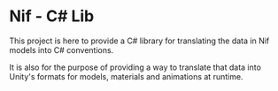 # Nif - C# Lib
This project is here to provide a C# library for translating the data in Nif models into C# conventions.

It is also for the purpose of providing a way to translate that data into Unity's formats for models, materials and animations at runtime.
